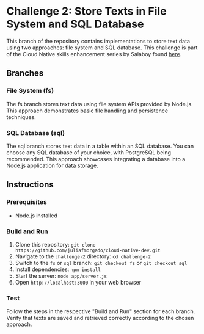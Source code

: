 # Challenge 2: Store Texts in File System and SQL Database

This branch of the repository contains implementations to store text data using two approaches: file system and SQL database. This challenge is part of the Cloud Native skills enhancement series by Salaboy found [here](https://github.com/salaboy/cloud-native-dev/tree/main).

## Branches

### File System (fs)
The fs branch stores text data using file system APIs provided by Node.js. This approach demonstrates basic file handling and persistence techniques.
### SQL Database (sql)
The sql branch stores text data in a table within an SQL database. You can choose any SQL database of your choice, with PostgreSQL being recommended. This approach showcases integrating a database into a Node.js application for data storage.

## Instructions

### Prerequisites
- Node.js installed

### Build and Run
1. Clone this repository: `git clone https://github.com/juliafmorgado/cloud-native-dev.git`
2. Navigate to the `challenge-2` directory: `cd challenge-2`
3. Switch to the `fs` or `sql` branch: `git checkout fs` or `git checkout sql`
4. Install dependencies: `npm install`
5. Start the server: `node app/server.js`
6. Open `http://localhost:3000` in your web browser

### Test
Follow the steps in the respective "Build and Run" section for each branch. Verify that texts are saved and retrieved correctly according to the chosen approach.

